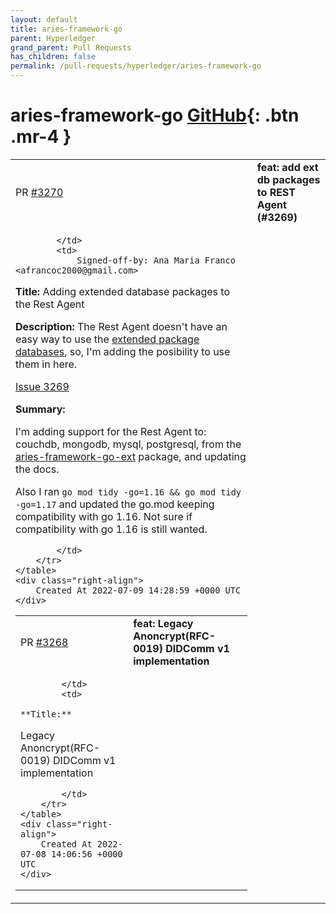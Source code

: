 ```yaml
---
layout: default
title: aries-framework-go
parent: Hyperledger
grand_parent: Pull Requests
has_children: false
permalink: /pull-requests/hyperledger/aries-framework-go
---
```


# aries-framework-go <span class="fs-3 right-align">[GitHub](https://github.com/hyperledger/aries-framework-go){: .btn .mr-4 }</span>


<div>
    <table>
        <tr>
            <td>
                PR <a href="https://github.com/hyperledger/aries-framework-go/pull/3270" class=".btn">#3270</a>
            </td>
            <td>
                <b>
                    feat: add ext db packages to REST Agent (#3269)
                </b>
            </td>
        </tr>
        <tr>
            <td>
                
            </td>
            <td>
                Signed-off-by: Ana Maria Franco <afrancoc2000@gmail.com>

**Title:**
Adding extended database packages to the Rest Agent

**Description:**
The Rest Agent doesn't have an easy way to use the [extended package databases](https://github.com/hyperledger/aries-framework-go-ext/tree/ce8776c10037404f5c31a67aced0df6828bc4c28), so, I'm adding the posibility to use them in here.

[Issue 3269](https://github.com/hyperledger/aries-framework-go/issues/3269)

**Summary:**

I'm adding support for the Rest Agent to: couchdb, mongodb, mysql, postgresql, from the [aries-framework-go-ext](https://github.com/hyperledger/aries-framework-go-ext) package, and updating the docs.

Also I ran `go mod tidy -go=1.16 && go mod tidy -go=1.17` and updated the go.mod keeping compatibility with go 1.16. Not sure if compatibility with go 1.16 is still wanted.



            </td>
        </tr>
    </table>
    <div class="right-align">
        Created At 2022-07-09 14:28:59 +0000 UTC
    </div>
</div>

<div>
    <table>
        <tr>
            <td>
                PR <a href="https://github.com/hyperledger/aries-framework-go/pull/3268" class=".btn">#3268</a>
            </td>
            <td>
                <b>
                    feat: Legacy Anoncrypt(RFC-0019) DIDComm v1 implementation
                </b>
            </td>
        </tr>
        <tr>
            <td>
                
            </td>
            <td>
                **Title:**
Legacy Anoncrypt(RFC-0019) DIDComm v1 implementation


            </td>
        </tr>
    </table>
    <div class="right-align">
        Created At 2022-07-08 14:06:56 +0000 UTC
    </div>
</div>

